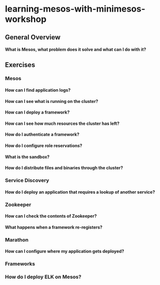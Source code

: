 # learning-mesos-with-minimesos-workshop

## General Overview

#### What is Mesos, what problem does it solve and what can I do with it?

## Exercises

### Mesos

#### How can I find application logs?

#### How can I see what is running on the cluster?

#### How can I deploy a framework?

#### How can I see how much resources the cluster has left?

#### How do I authenticate a framework?

#### How do I configure role reservations?

#### What is the sandbox?

#### How do I distribute files and binaries through the cluster?

### Service Discovery

#### How do I deploy an application that requires a lookup of another service?

### Zookeeper

#### How can I check the contents of Zookeeper?

#### What happens when a framework re-registers?

### Marathon

#### How can I configure where my application gets deployed?

### Frameworks

### How do I deploy ELK on Mesos?



